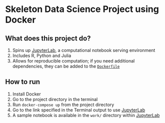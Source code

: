 # Skeleton Data Science Project using Docker

## What does this project do?

1. Spins up [JupyterLab][], a computational notebook serving environment
2. Includes R, Python and Julia
3. Allows for reproducible computation; if you need additional dependencies, they can be added to the [`Dockerfile`](Dockerfile)

## How to run

1.  Install Docker
2.  Go to the project directory in the terminal
3.  Run `docker-compose up` from the project directory
4.  Go to the link specified in the Terminal output to use [JupyterLab][]
5.  A sample notebook is available in the `work/` directory within [JupyterLab][]

[jupyterlab]: https://jupyterlab.readthedocs.io/en/stable/
